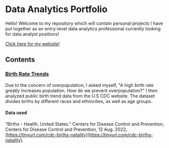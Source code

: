# Data Analytics Portfolio
Hello! Welcome to my repository which will contain personal projects I have put together as an entry-level data analytics professional currently looking for data analyst positions!

[Click here for my website!](https://chloelinli.github.io/)

## Contents
### [Birth Rate Trends](https://github.com/chloelinli/chloelinli.github.io/tree/main/projects/us_birth_rate_trends_20221006)
Due to the concern of overpopulation, I asked myself, "A high birth rate greatly increases population. How do we prevent overpopulation?" I then analyzed public birth trend data from the U.S CDC website. The dataset divides births by different races and ethnicities, as well as age groups.

#### Data used
“Births - Health, United States.” Centers for Disease Control and Prevention, Centers for Disease Control and Prevention, 12 Aug. 2022, [https://tinyurl.com/cdc-births-natality](https://tinyurl.com/cdc-births-natality).
